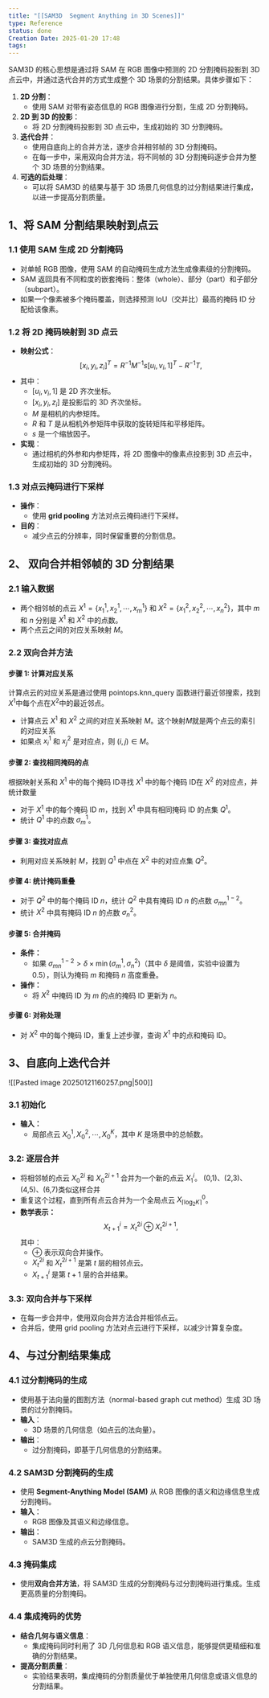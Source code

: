 ```yaml
---
title: "[[SAM3D  Segment Anything in 3D Scenes]]"
type: Reference
status: done
Creation Date: 2025-01-20 17:48
tags:
---
```

SAM3D 的核心思想是通过将 SAM 在 RGB 图像中预测的 2D 分割掩码投影到 3D 点云中，并通过迭代合并的方式生成整个 3D 场景的分割结果。具体步骤如下：
1. **2D 分割**：
    - 使用 SAM 对带有姿态信息的 RGB 图像进行分割，生成 2D 分割掩码。
2. **2D 到 3D 的投影**：
    - 将 2D 分割掩码投影到 3D 点云中，生成初始的 3D 分割掩码。
3. **迭代合并**：
    - 使用自底向上的合并方法，逐步合并相邻帧的 3D 分割掩码。
    - 在每一步中，采用双向合并方法，将不同帧的 3D 分割掩码逐步合并为整个 3D 场景的分割结果。
4. **可选的后处理**：
    - 可以将 SAM3D 的结果与基于 3D 场景几何信息的过分割结果进行集成，以进一步提高分割质量。
## 1、**将 SAM 分割结果映射到点云**
### 1.1 **使用 SAM 生成 2D 分割掩码**
- 对单帧 RGB 图像，使用 SAM 的自动掩码生成方法生成像素级的分割掩码。
- SAM 返回具有不同粒度的嵌套掩码：整体（whole）、部分（part）和子部分（subpart）。
- 如果一个像素被多个掩码覆盖，则选择预测 IoU（交并比）最高的掩码 ID 分配给该像素。
### 1.2 **将 2D 掩码映射到 3D 点云**
- **映射公式**：
$$
[x_i, y_i, z_i]^T = R^{-1} M^{-1} s [u_i, v_i, 1]^T - R^{-1} T,
$$
- 其中：
	- $[u_i, v_i, 1]$ 是 2D 齐次坐标。
	- $[x_i, y_i, z_i]$ 是投影后的 3D 齐次坐标。
	- $M$ 是相机的内参矩阵。
	- $R$ 和 $T$ 是从相机外参矩阵中获取的旋转矩阵和平移矩阵。
	- $s$ 是一个缩放因子。
- **实现**：
    - 通过相机的外参和内参矩阵，将 2D 图像中的像素点投影到 3D 点云中，生成初始的 3D 分割掩码。
### 1.3 **对点云掩码进行下采样**
- **操作**：
    - 使用 **grid pooling** 方法对点云掩码进行下采样。
- **目的**：
    - 减少点云的分辨率，同时保留重要的分割信息。
## 2、 **双向合并相邻帧的 3D 分割结果**

### 2.1 输入数据
  - 两个相邻帧的点云 $X^1 = \{x_1^1, x_2^1, \cdots, x_m^1\}$ 和 $X^2 = \{x_1^2, x_2^2, \cdots, x_n^2\}$，其中 $m$ 和 $n$ 分别是 $X^1$ 和 $X^2$ 中的点数。
  - 两个点云之间的对应关系映射 $M$。
### 2.2 **双向合并方法**
#### 步骤 1: 计算对应关系
计算点云的对应关系是通过使用 pointops.knn_query 函数进行最近邻搜索，找到$X^1$中每个点在$X^2$中的最近邻点。
  - 计算点云 $X^1$ 和 $X^2$ 之间的对应关系映射 $M$。这个映射$M$就是两个点云的索引的对应关系
  - 如果点 $x_i^1$ 和 $x_j^2$ 是对应点，则 $(i, j) \in M$。
#### 步骤 2: 查找相同掩码的点
根据映射关系和 $X^1$ 中的每个掩码 ID寻找 $X^1$ 中的每个掩码 ID在 $X^2$ 的对应点，并统计数量
  - 对于 $X^1$ 中的每个掩码 ID $m$，找到 $X^1$ 中具有相同掩码 ID 的点集 $Q^1$。
  - 统计 $Q^1$ 中的点数 $\sigma_m^1$。
#### 步骤 3: 查找对应点
  - 利用对应关系映射 $M$，找到 $Q^1$ 中点在 $X^2$ 中的对应点集 $Q^2$。
#### 步骤 4: 统计掩码重叠
  - 对于 $Q^2$ 中的每个掩码 ID $n$，统计 $Q^2$ 中具有掩码 ID $n$ 的点数 $\sigma_{mn}^{1-2}$。
  - 统计 $X^2$ 中具有掩码 ID $n$ 的点数 $\sigma_n^2$。
#### 步骤 5: 合并掩码
- **条件：**
  - 如果 $\sigma_{mn}^{1-2} > \delta \times \min(\sigma_m^1, \sigma_n^2)$（其中 $\delta$ 是阈值，实验中设置为 0.5），则认为掩码 $m$ 和掩码 $n$ 高度重叠。
- **操作：**
  - 将 $X^2$ 中掩码 ID 为 $m$ 的点的掩码 ID 更新为 $n$。
#### 步骤 6: 对称处理
  - 对 $X^2$ 中的每个掩码 ID，重复上述步骤，查询 $X^1$ 中的点和掩码 ID。

## 3、**自底向上迭代合并**
![[Pasted image 20250121160257.png|500]]
### 3.1 初始化
- **输入：**
  - 局部点云 $X_0^1, X_0^2, \cdots, X_0^K$，其中 $K$ 是场景中的总帧数。
### 3.2: 逐层合并
  - 将相邻帧的点云 $X_0^{2i}$ 和 $X_0^{2i+1}$ 合并为一个新的点云 $X_1^i$。 (0,1)、(2,3)、(4,5)、(6,7)类似这样合并
  - 重复这个过程，直到所有点云合并为一个全局点云 $X_{\lceil \log_2 K \rceil}^0$。
- **数学表示：**
  $$
  X_{t+1}^i = X_t^{2i} \oplus X_t^{2i+1},
  $$
  其中：
  - $\oplus$ 表示双向合并操作。
  - $X_t^{2i}$ 和 $X_t^{2i+1}$ 是第 $t$ 层的相邻点云。
  - $X_{t+1}^i$ 是第 $t + 1$ 层的合并结果。
### 3.3: 双向合并与下采样
  - 在每一步合并中，使用双向合并方法合并相邻点云。
  - 合并后，使用 grid pooling 方法对点云进行下采样，以减少计算复杂度。
## 4、**与过分割结果集成**
### **4.1 过分割掩码的生成**
- 使用基于法向量的图割方法（normal-based graph cut method）生成 3D 场景的过分割掩码。
- **输入**：
    - 3D 场景的几何信息（如点云的法向量）。
- **输出**：
    - 过分割掩码，即基于几何信息的分割结果。
### **4.2 SAM3D 分割掩码的生成**
- 使用 **Segment-Anything Model (SAM)** 从 RGB 图像的语义和边缘信息生成分割掩码。
- **输入**：
    - RGB 图像及其语义和边缘信息。
- **输出**：
    - SAM3D 生成的点云分割掩码。
### **4.3 掩码集成**
- 使用**双向合并方法**，将 SAM3D 生成的分割掩码与过分割掩码进行集成。生成更高质量的分割掩码。
### **4.4 集成掩码的优势**
- **结合几何与语义信息**：
    - 集成掩码同时利用了 3D 几何信息和 RGB 语义信息，能够提供更精细和准确的分割结果。
- **提高分割质量**：
    - 实验结果表明，集成掩码的分割质量优于单独使用几何信息或语义信息的分割结果。